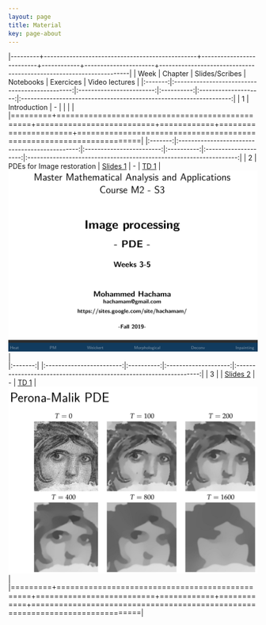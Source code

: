 ```yaml
---
layout: page
title: Material
key: page-about
---
```

 

|---------+------------------------------------------------+--------------------------+------------+----------------------+--------------------------------------------------------------------|
| Week    |          Chapter                               | Slides/Scribes           | Notebooks  |  Exercices           |    Video lectures                                                  |
|:-------:|:----------------------------------------------:|:------------------------:|:----------:|:--------------------:|:------------------------------------------------------------------:|
|   1     | Introduction                                   |             -            |            |                      |                                                                    |
|=========+================================================+==========================+============+======================+====================================================================|
|:-------:|:----------------------------------------------:|:------------------------:|:----------:|:--------------------:|:------------------------------------------------------------------:|
|  2      | PDEs for Image restoration                     | [Slides 1](slides#)      |      -     |  [TD 1](td/TD1.pdf)  |   [![Lecture 1](lect/lect1.png)](https://youtu.be/P0OFsGGyGic)     |    
|:-------:|                                                |:------------------------:|:----------:|:--------------------:|:------------------------------------------------------------------:|
|  3      |                                                | [Slides 2](slides#)      |      -     |  [TD 1](td/TD2.pdf)  |   [![Lecture 2](lect/lect2.png)](https://youtu.be/)     |    
|=========+================================================+==========================+============+============+==============================================================================|

<!-- 

|---------+------------------------------------------------+--------------------------+------------+----------------------+--------------------------|
| Week    |          Chapter                               | Slides/Scribes           | Notebooks  |  Exercices           |    Video lectures        |
|:-------:|:----------------------------------------------:|:------------------------:|:----------:|:--------------------:|:------------------------:|
|   1     | Introduction                                   |             -            |            |                      |                          |
|=========+================================================+==========================+============+======================+==========================|
|:-------:|:----------------------------------------------:|:------------------------:|:----------:|:--------------------:|:------------------------:|
|  2,3    | PDEs (1/2)                                     | [Slides 2](slides#)      |      -     |  [TD 1](td/TD1.pdf)  |   [![Lecture 1](lect/lect1.png)](https://youtu.be/P0OFsGGyGic) |      
|:-------:|:----------------------------------------------:|:------------------------:|:----------:|:--------------------:|:----------:|
|:-------:|:----------------------------------------------:|:------------------------:|:----------:|:----------:|:----------:|
|  4,5,6  | PDEs (2/2): Image restoration                  | [Slides 3](slides#)      |      -     |            |            |
|=========+================================================+==========================+============+============+============|
|   7     | Variational calculus (1/2)                     | [Slides 4](slides#)      |      -     |            |            |
|:-------:|:----------------------------------------------:|:------------------------:|:----------:|:----------:|:----------:|
|  8,9-10 | Variational calculus (2/2): Image restoration  | [Slides 5](slides#)      |      -     |            |            |
|=========+================================================+==========================+============+============+============|
| 11-12   | Image segmentation                             | [Slides 6](slides#)      |      -     |            |            |
|=========+================================================+==========================+============+============+============|



|---------+------------------------------------------------+--------------------------+------------+------------|
| Week    |          Chapter                               | Slides/Scribes           | Notebooks  |  Exercices |
|:-------:|:----------------------------------------------:|:------------------------:|:----------:|:----------:|
|   1     | Introduction                                   | [Slides 1](slides#intro) |      -     | [TD 1](td/TD1.pdf)|
|=========+================================================+==========================+============+============|
|:-------:|:----------------------------------------------:|:------------------------:|:----------:|:----------:|
|  2-3    | Mathematical tools                             | [Slides 2](slides#)      |      -     | [TD 2](td/TD2.pdf)|
|:-------:|:----------------------------------------------:|:------------------------:|:----------:|:----------:|
|  4-5    | PDEs (1/2)                                     | [Slides 3](slides#)      |      -     |            |
|:-------:|:----------------------------------------------:|:------------------------:|:----------:|:----------:|
|  6-7    | PDEs (2/2): Image restoration                  | [Slides 4](slides#)      |      -     |            |
|=========+================================================+==========================+============+============|
|   8     | Variational calculus (1/2)                     | [Slides 5](slides#)      |      -     |            |
|:-------:|:----------------------------------------------:|:------------------------:|:----------:|:----------:|
|  9-10   | Variational calculus (2/2): Image restoration  | [Slides 6](slides#)      |      -     |            |
|=========+================================================+==========================+============+============|
| 11-12   | Image segmentation                             | [Slides 8](slides#)      |      -     |            |
|=========+================================================+==========================+============+============| -->
